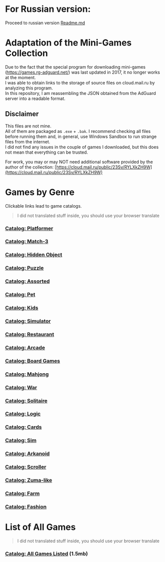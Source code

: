 # For Russian version:

Proceed to russian version [Readme.md](README.md)

# Adaptation of the Mini-Games Collection

Due to the fact that the special program for downloading mini-games (https://games.rg-adguard.net/) was last updated in 2017, it no longer works at the moment.  
I was able to obtain links to the storage of source files on cloud.mail.ru by analyzing this program.  
In this repository, I am reassembling the JSON obtained from the AdGuard server into a readable format.  

## Disclaimer
This files are not mine.  
All of them are packaged as `.exe` + `.bak`. I recommend checking all files before running them and, in general, use Windows Sandbox to run strange files from the internet.  
I did not find any issues in the couple of games I downloaded, but this does not mean that everything can be trusted.

For work, you may or may NOT need additional software provided by the author of the collection:
[https://cloud.mail.ru/public/23Sv/RYLXkZH9W](https://cloud.mail.ru/public/23Sv/RYLXkZH9W)

# Games by Genre

Clickable links lead to game catalogs. 
> I did not translated stuff inside, you should use your browser translate

### [Catalog: Platformer](generated/out-Бродилка.md)  
### [Catalog: Match-3](generated/out-Три%20в%20ряд.md)  
### [Catalog: Hidden Object](generated/out-Поиск.md)  
### [Catalog: Puzzle](generated/out-Паззл.md)  
### [Catalog: Assorted](generated/out-Ассорти.md)  
### [Catalog: Pet](generated/out-Питомец.md)  
### [Catalog: Kids](generated/out-Детский.md)  
### [Catalog: Simulator](generated/out-Симулятор.md)  
### [Catalog: Restaurant](generated/out-Ресторан.md)  
### [Catalog: Arcade](generated/out-Аркада.md)  
### [Catalog: Board Games](generated/out-Настольные.md)  
### [Catalog: Mahjong](generated/out-Маджонг.md)  
### [Catalog: War](generated/out-Войнушки.md)  
### [Catalog: Solitaire](generated/out-Пасьянс.md)  
### [Catalog: Logic](generated/out-Логические.md)  
### [Catalog: Cards](generated/out-Карты.md)  
### [Catalog: Sim](generated/out-Сим.md)  
### [Catalog: Arkanoid](generated/out-Арканоид.md)  
### [Catalog: Scroller](generated/out-Скроллер.md)  
### [Catalog: Zuma-like](generated/out-Зуманоид.md)  
### [Catalog: Farm](generated/out-Ферма.md)  
### [Catalog: Fashion](generated/out-Мода.md)  

# List of All Games

> I did not translated stuff inside, you should use your browser translate
### [Catalog: All Games Listed](generated/out-all.md) (1.5mb)
